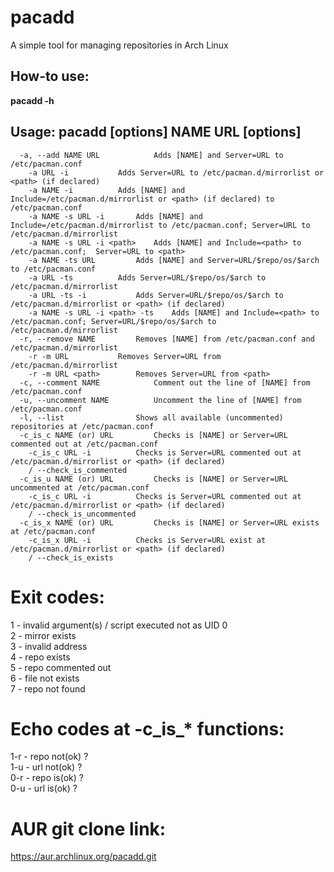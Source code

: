 # pacadd
A simple tool for managing repositories in Arch Linux

## How-to use:

**pacadd -h**

## Usage: pacadd [options] NAME URL [options]
```
  -a, --add NAME URL			Adds [NAME] and Server=URL to /etc/pacman.conf
  	-a URL -i			Adds Server=URL to /etc/pacman.d/mirrorlist or <path> (if declared)
  	-a NAME -i			Adds [NAME] and Include=/etc/pacman.d/mirrorlist or <path> (if declared) to /etc/pacman.conf
  	-a NAME -s URL -i		Adds [NAME] and Include=/etc/pacman.d/mirrorlist to /etc/pacman.conf; Server=URL to /etc/pacman.d/mirrorlist
  	-a NAME -s URL -i <path>	Adds [NAME] and Include=<path> to /etc/pacman.conf;  Server=URL to <path>
	-a NAME -ts URL			Adds [NAME] and Server=URL/$repo/os/$arch to /etc/pacman.conf
  	-a URL -ts			Adds Server=URL/$repo/os/$arch to /etc/pacman.d/mirrorlist
  	-a URL -ts -i			Adds Server=URL/$repo/os/$arch to /etc/pacman.d/mirrorlist or <path> (if declared)
  	-a NAME -s URL -i <path> -ts	Adds [NAME] and Include=<path> to /etc/pacman.conf; Server=URL/$repo/os/$arch to /etc/pacman.d/mirrorlist
  -r, --remove NAME			Removes [NAME] from /etc/pacman.conf and /etc/pacman.d/mirrorlist
  	-r -m URL			Removes Server=URL from /etc/pacman.d/mirrorlist
  	-r -m URL <path>		Removes Server=URL from <path>
  -c, --comment NAME			Comment out the line of [NAME] from /etc/pacman.conf
  -u, --uncomment NAME			Uncomment the line of [NAME] from /etc/pacman.conf
  -l, --list				Shows all available (uncommented) repositories at /etc/pacman.conf
  -c_is_c NAME (or) URL			Checks is [NAME] or Server=URL commented out at /etc/pacman.conf
  	-c_is_c URL -i			Checks is Server=URL commented out at /etc/pacman.d/mirrorlist or <path> (if declared)
  	/ --check_is_commented
  -c_is_u NAME (or) URL			Checks is [NAME] or Server=URL uncommented at /etc/pacman.conf
  	-c_is_c URL -i			Checks is Server=URL commented out at /etc/pacman.d/mirrorlist or <path> (if declared)
  	/ --check_is_uncommented
  -c_is_x NAME (or) URL			Checks is [NAME] or Server=URL exists at /etc/pacman.conf
  	-c_is_x URL -i			Checks is Server=URL exist at /etc/pacman.d/mirrorlist or <path> (if declared)
  	/ --check_is_exists
  ```

# Exit codes:
1 - invalid argument(s) / script executed not as UID 0 \
2 - mirror exists \
3 - invalid address \
4 - repo exists \
5 - repo commented out \
6 - file not exists \
7 - repo not found

# Echo codes at -c\_is\_\* functions:
1-r - repo not(ok) ? \
1-u - url not(ok) ? \
0-r - repo is(ok) ? \
0-u - url is(ok) ?

# AUR git clone link:
https://aur.archlinux.org/pacadd.git
